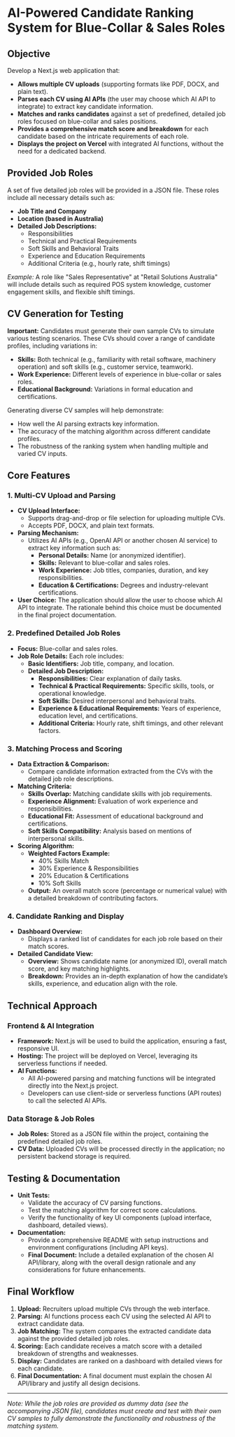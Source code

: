 # AI-Powered Candidate Ranking System for Blue-Collar & Sales Roles

## Objective

Develop a Next.js web application that:

- **Allows multiple CV uploads** (supporting formats like PDF, DOCX, and plain text).
- **Parses each CV using AI APIs** (the user may choose which AI API to integrate) to extract key candidate information.
- **Matches and ranks candidates** against a set of predefined, detailed job roles focused on blue-collar and sales positions.
- **Provides a comprehensive match score and breakdown** for each candidate based on the intricate requirements of each role.
- **Displays the project on Vercel** with integrated AI functions, without the need for a dedicated backend.

## Provided Job Roles

A set of five detailed job roles will be provided in a JSON file. These roles include all necessary details such as:

- **Job Title and Company**
- **Location (based in Australia)**
- **Detailed Job Descriptions:**
    - Responsibilities
    - Technical and Practical Requirements
    - Soft Skills and Behavioral Traits
    - Experience and Education Requirements
    - Additional Criteria (e.g., hourly rate, shift timings)

_Example:_ A role like "Sales Representative" at "Retail Solutions Australia" will include details such as required POS system knowledge, customer engagement skills, and flexible shift timings.

## CV Generation for Testing

**Important:** Candidates must generate their own sample CVs to simulate various testing scenarios. These CVs should cover a range of candidate profiles, including variations in:

- **Skills:** Both technical (e.g., familiarity with retail software, machinery operation) and soft skills (e.g., customer service, teamwork).
- **Work Experience:** Different levels of experience in blue-collar or sales roles.
- **Educational Background:** Variations in formal education and certifications.

Generating diverse CV samples will help demonstrate:

- How well the AI parsing extracts key information.
- The accuracy of the matching algorithm across different candidate profiles.
- The robustness of the ranking system when handling multiple and varied CV inputs.

## Core Features

### 1. Multi-CV Upload and Parsing

- **CV Upload Interface:**
    - Supports drag-and-drop or file selection for uploading multiple CVs.
    - Accepts PDF, DOCX, and plain text formats.
- **Parsing Mechanism:**
    - Utilizes AI APIs (e.g., OpenAI API or another chosen AI service) to extract key information such as:
        - **Personal Details:** Name (or anonymized identifier).
        - **Skills:** Relevant to blue-collar and sales roles.
        - **Work Experience:** Job titles, companies, duration, and key responsibilities.
        - **Education & Certifications:** Degrees and industry-relevant certifications.
- **User Choice:** The application should allow the user to choose which AI API to integrate. The rationale behind this choice must be documented in the final project documentation.

### 2. Predefined Detailed Job Roles

- **Focus:** Blue-collar and sales roles.
- **Job Role Details:** Each role includes:
    - **Basic Identifiers:** Job title, company, and location.
    - **Detailed Job Description:**
        - **Responsibilities:** Clear explanation of daily tasks.
        - **Technical & Practical Requirements:** Specific skills, tools, or operational knowledge.
        - **Soft Skills:** Desired interpersonal and behavioral traits.
        - **Experience & Educational Requirements:** Years of experience, education level, and certifications.
        - **Additional Criteria:** Hourly rate, shift timings, and other relevant factors.

### 3. Matching Process and Scoring

- **Data Extraction & Comparison:**
    - Compare candidate information extracted from the CVs with the detailed job role descriptions.
- **Matching Criteria:**
    - **Skills Overlap:** Matching candidate skills with job requirements.
    - **Experience Alignment:** Evaluation of work experience and responsibilities.
    - **Educational Fit:** Assessment of educational background and certifications.
    - **Soft Skills Compatibility:** Analysis based on mentions of interpersonal skills.
- **Scoring Algorithm:**
    - **Weighted Factors Example:**
        - 40% Skills Match
        - 30% Experience & Responsibilities
        - 20% Education & Certifications
        - 10% Soft Skills
    - **Output:** An overall match score (percentage or numerical value) with a detailed breakdown of contributing factors.

### 4. Candidate Ranking and Display

- **Dashboard Overview:**
    - Displays a ranked list of candidates for each job role based on their match scores.
- **Detailed Candidate View:**
    - **Overview:** Shows candidate name (or anonymized ID), overall match score, and key matching highlights.
    - **Breakdown:** Provides an in-depth explanation of how the candidate’s skills, experience, and education align with the role.

## Technical Approach

### Frontend & AI Integration

- **Framework:** Next.js will be used to build the application, ensuring a fast, responsive UI.
- **Hosting:** The project will be deployed on Vercel, leveraging its serverless functions if needed.
- **AI Functions:**
    - All AI-powered parsing and matching functions will be integrated directly into the Next.js project.
    - Developers can use client-side or serverless functions (API routes) to call the selected AI APIs.

### Data Storage & Job Roles

- **Job Roles:** Stored as a JSON file within the project, containing the predefined detailed job roles.
- **CV Data:** Uploaded CVs will be processed directly in the application; no persistent backend storage is required.

## Testing & Documentation

- **Unit Tests:**
    - Validate the accuracy of CV parsing functions.
    - Test the matching algorithm for correct score calculations.
    - Verify the functionality of key UI components (upload interface, dashboard, detailed views).
- **Documentation:**
    - Provide a comprehensive README with setup instructions and environment configurations (including API keys).
    - **Final Document:** Include a detailed explanation of the chosen AI API/library, along with the overall design rationale and any considerations for future enhancements.

## Final Workflow

1. **Upload:** Recruiters upload multiple CVs through the web interface.
2. **Parsing:** AI functions process each CV using the selected AI API to extract candidate data.
3. **Job Matching:** The system compares the extracted candidate data against the provided detailed job roles.
4. **Scoring:** Each candidate receives a match score with a detailed breakdown of strengths and weaknesses.
5. **Display:** Candidates are ranked on a dashboard with detailed views for each candidate.
6. **Final Documentation:** A final document must explain the chosen AI API/library and justify all design decisions.

---

_Note: While the job roles are provided as dummy data (see the accompanying JSON file), candidates must create and test with their own CV samples to fully demonstrate the functionality and robustness of the matching system._
